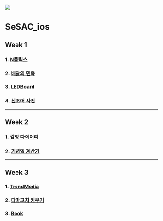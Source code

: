 ![](https://velog.velcdn.com/images/rytak108/post/31263f76-53ed-49ac-b77b-1073bad12eb6/image.jpeg)

# SeSAC_ios

## Week 1

### 1. [N플릭스](https://github.com/ryu-yeon/SeSAC_ios/tree/main/Movie)
### 2. [배달의 민족](https://github.com/ryu-yeon/SeSAC_ios/tree/main/Food)
### 3. [LEDBoard](https://github.com/ryu-yeon/SeSAC_ios/tree/main/LEDBoard)
### 4. [신조어 사전](https://github.com/ryu-yeon/SeSAC_ios/tree/main/NewlyCoinedWord)
---
## Week 2

### 1. [감정 다이어리](https://github.com/ryu-yeon/SeSAC_ios/tree/main/EmotionDiary)
### 2. [기념일 계산기](https://github.com/ryu-yeon/SeSAC_ios/tree/main/DayCalculator)

---
## Week 3
### 1. [TrendMedia](https://github.com/ryu-yeon/SeSAC_ios/tree/main/TrendMedia)
### 2. [다마고치 키우기](https://github.com/ryu-yeon/SeSAC_ios/tree/main/Tamagotchi)
### 3. [Book](https://github.com/ryu-yeon/SeSAC_ios/tree/main/Book)